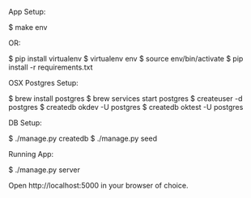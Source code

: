App Setup:

$ make env

OR:

$ pip install virtualenv
$ virtualenv env
$ source env/bin/activate
$ pip install -r requirements.txt

OSX Postgres Setup:

$ brew install postgres
$ brew services start postgres
$ createuser -d postgres
$ createdb okdev -U postgres
$ createdb oktest -U postgres

DB Setup:

$ ./manage.py createdb
$ ./manage.py seed

Running App:

$ ./manage.py server

Open http://localhost:5000 in your browser of choice.
